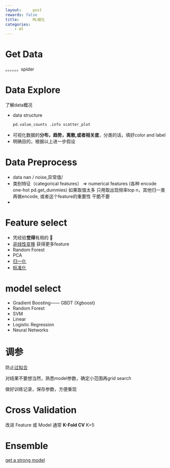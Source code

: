 ```yaml
---
layout:     post
rewards: false
title:      ML细化
categories:
    - ml
---
```


# Get Data
。。。。。。spider
# Data Explore
了解data概况

- data structure
    ```python
    pd.value_counts .info scatter_plot
    ```
- 可视化数据的**分布，趋势，离散,或者相关度**，分类的话，填好color and label
- 明确目的，根据以上进一步假设

# Data Preprocess
- data nan / noise,异常值/ 
- 类别特征（categorical features） => numerical features (各种 encode one-hot pd.get_dummies)
    如果取值太多 只用取出现频率top n，其他归一类再做encode, 或者这个feature的重要性 干脆不要
- 
# Feature select
- 凭经验**觉得**有用的 🤣
- [非线性变换](/ml/2018/05/10/trick/#非线性变换) 获得更多feature
- Random Forest
- PCA
- [归一化](/ml/2018/05/10/trick/#归一化)
- [标准化](/ml/2018/05/10/trick/#标准化)


# model select
- Gradient Boosting—— GBDT (Xgboost)
- Random Forest
- SVM
- Linear
- Logistic Regression
- Neural Networks

# 调参
防止[过拟合](/ml/2018/05/10/trick/#过拟合)

对结果不要想当然，熟悉model参数，确定小范围再grid search

做好训练记录，保存参数，方便重现

# Cross Validation
改进 Feature 或 Model 
通常 **K-Fold CV** K=5

# Ensemble 
[get a strong model](/ml/2018/04/30/集成学习/)

